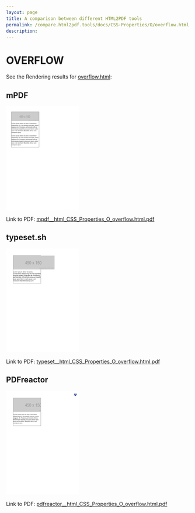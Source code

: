 ```yaml
---
layout: page
title: A comparison between different HTML2PDF tools
permalink: /compare.html2pdf.tools/docs/CSS-Properties/O/overflow.html
description: 
---
```


# OVERFLOW

See the Rendering results for [overflow.html](/html/CSS%20Properties/O/overflow.html):

## mPDF
![](mpdf__html_CSS_Properties_O_overflow.html.png) 

Link to PDF: [mpdf__html_CSS_Properties_O_overflow.html.pdf](mpdf__html_CSS_Properties_O_overflow.html.pdf)

## typeset.sh
![](typeset__html_CSS_Properties_O_overflow.html.png) 

Link to PDF: [typeset__html_CSS_Properties_O_overflow.html.pdf](typeset__html_CSS_Properties_O_overflow.html.pdf)

## PDFreactor
![](pdfreactor__html_CSS_Properties_O_overflow.html.png) 

Link to PDF: [pdfreactor__html_CSS_Properties_O_overflow.html.pdf](pdfreactor__html_CSS_Properties_O_overflow.html.pdf)
